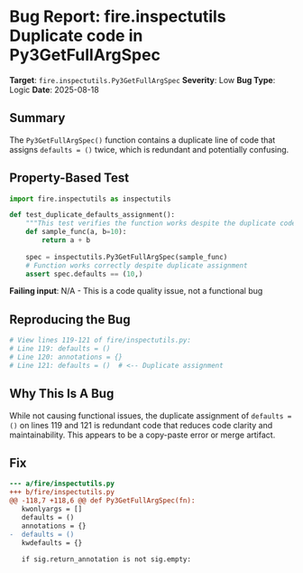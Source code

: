 # Bug Report: fire.inspectutils Duplicate code in Py3GetFullArgSpec

**Target**: `fire.inspectutils.Py3GetFullArgSpec`
**Severity**: Low
**Bug Type**: Logic
**Date**: 2025-08-18

## Summary

The `Py3GetFullArgSpec()` function contains a duplicate line of code that assigns `defaults = ()` twice, which is redundant and potentially confusing.

## Property-Based Test

```python
import fire.inspectutils as inspectutils

def test_duplicate_defaults_assignment():
    """This test verifies the function works despite the duplicate code."""
    def sample_func(a, b=10):
        return a + b
    
    spec = inspectutils.Py3GetFullArgSpec(sample_func)
    # Function works correctly despite duplicate assignment
    assert spec.defaults == (10,)
```

**Failing input**: N/A - This is a code quality issue, not a functional bug

## Reproducing the Bug

```python
# View lines 119-121 of fire/inspectutils.py:
# Line 119: defaults = ()
# Line 120: annotations = {}  
# Line 121: defaults = ()  # <-- Duplicate assignment
```

## Why This Is A Bug

While not causing functional issues, the duplicate assignment of `defaults = ()` on lines 119 and 121 is redundant code that reduces code clarity and maintainability. This appears to be a copy-paste error or merge artifact.

## Fix

```diff
--- a/fire/inspectutils.py
+++ b/fire/inspectutils.py
@@ -118,7 +118,6 @@ def Py3GetFullArgSpec(fn):
   kwonlyargs = []
   defaults = ()
   annotations = {}
-  defaults = ()
   kwdefaults = {}
 
   if sig.return_annotation is not sig.empty:
```